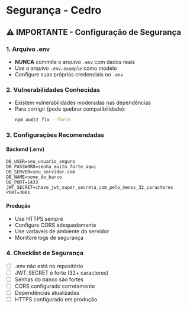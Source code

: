 # Segurança - Cedro

## ⚠️ IMPORTANTE - Configuração de Segurança

### 1. Arquivo .env
- **NUNCA** commite o arquivo `.env` com dados reais
- Use o arquivo `.env.example` como modelo
- Configure suas próprias credenciais no `.env`

### 2. Vulnerabilidades Conhecidas
- Existem vulnerabilidades moderadas nas dependências
- Para corrigir (pode quebrar compatibilidade):
  ```bash
  npm audit fix --force
  ```

### 3. Configurações Recomendadas

#### Backend (.env)
```env
DB_USER=seu_usuario_seguro
DB_PASSWORD=senha_muito_forte_aqui
DB_SERVER=seu_servidor.com
DB_NAME=nome_do_banco
DB_PORT=1433
JWT_SECRET=chave_jwt_super_secreta_com_pelo_menos_32_caracteres
PORT=3001
```

#### Produção
- Use HTTPS sempre
- Configure CORS adequadamente
- Use variáveis de ambiente do servidor
- Monitore logs de segurança

### 4. Checklist de Segurança
- [ ] .env não está no repositório
- [ ] JWT_SECRET é forte (32+ caracteres)
- [ ] Senhas do banco são fortes
- [ ] CORS configurado corretamente
- [ ] Dependências atualizadas
- [ ] HTTPS configurado em produção